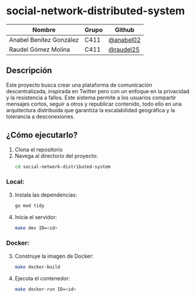 # social-network-distributed-system

| **Nombre**              | **Grupo** | **Github**                                     |
|-------------------------|-----------|------------------------------------------------|
| Anabel Benítez González | C411      | [@anabel02](https://github.com/anabel02)       |
| Raudel Gómez Molina     | C411      | [@raudel25](https://github.com/raudel25)   |      



## Descripción
Este proyecto busca crear una plataforma de comunicación descentralizada, inspirada en Twitter pero con un enfoque en la privacidad y la resistencia a fallos. Este sistema permite a los usuarios compartir mensajes cortos, seguir a otros y republicar contenido, todo ello en una arquitectura distribuida que garantiza la escalabilidad geográfica y la tolerancia a desconexiones.

## ¿Cómo ejecutarlo?
1. Clona el repositorio
2. Navega al directorio del proyecto:
   ```bash
   cd social-network-distributed-system
   ```
### Local:
3. Instala las dependencias:
   ```bash
   go mod tidy
   ```
4. Inicia el servidor:
    ```bash
   make dev ID=<id>
   ```

### Docker:
3. Construye la imagen de Docker:
   ```bash
   make docker-build
   ```
4. Ejecuta el contenedor:
   ```bash
   make docker-run ID=<id>
   ```

